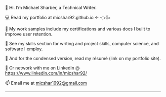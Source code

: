 🪪 Hi. I’m Michael Sharber, a Technical Writer.

💻 Read my portfolio at micshar92.github.io   <- 👈👍

🧶 My work samples include my certifications and various docs I built to improve user retention.

🌱 See my skills section for writing and project skills, computer science, and software I employ.

📄 And for the condensed version, read my résumé (link on my portfolio site).

🔌 Or network with me on LinkedIn @ https://www.linkedin.com/in/micshar92/

📫 Email me at micshar1992@gmail.com

---
